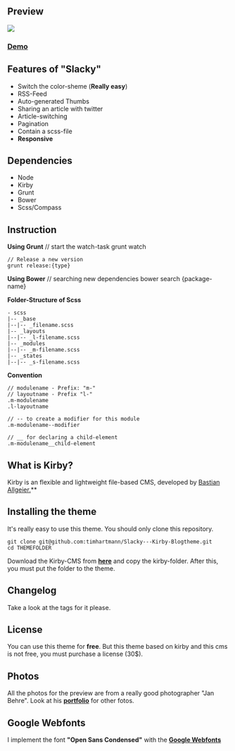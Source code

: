 ## Preview
![](http://geek-rocket.de/slacky.png)
### <a href="http://slacky.geek-rocket.de/">Demo</a>

## Features of "Slacky"
* Switch the color-sheme (**Really easy**)
* RSS-Feed
* Auto-generated Thumbs
* Sharing an article with twitter
* Article-switching
* Pagination
* Contain a scss-file
* **Responsive**

## Dependencies
* Node
* Kirby
* Grunt
* Bower
* Scss/Compass

## Instruction

**Using Grunt**
    // start the watch-task
    grunt watch

    // Release a new version
    grunt release:{type}

**Using Bower**
    // searching new dependencies
    bower search {package-name}

**Folder-Structure of Scss**

    - scss
    |-- _base
    |--|-- _filename.scss
    |-- _layouts
    |--|-- _l-filename.scss
    |-- _modules
    |--|-- _m-filename.scss
    |-- _states
    |--|-- _s-filename.scss

**Convention**

    // modulename - Prefix: "m-"
    // layoutname - Prefix "l-"
    .m-modulename
    .l-layoutname

    // -- to create a modifier for this module
    .m-modulename--modifier

    // __ for declaring a child-element
    .m-modulename__child-element

## What is Kirby?
Kirby is an flexible and lightweight file-based CMS, developed by [Bastian Allgeier.](http://bastianallgeier.com)**

## Installing the theme

It's really easy to use this theme. You should only clone this repository.

    git clone git@github.com:timhartmann/Slacky---Kirby-Blogtheme.git
    cd THEMEFOLDER

Download the Kirby-CMS from <a href="http://getkirby.com">**here**</a> and copy the kirby-folder.
After this, you must put the folder to the theme.

## Changelog
Take a look at the tags for it please.

## License
You can use this theme for **free**. But this theme based on kirby and this cms is not free, you must purchase a license (30$).

## Photos
All the photos for the preview are from a really good photographer "Jan Behre". Look at his **[portfolio](http://www.flickr.com/photos/jcbehre)** for other fotos.

## Google Webfonts
I implement the font **"Open Sans Condensed"** with the **[Google Webfonts](http://www.google.com/webfonts)**


